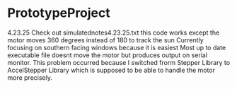 # PrototypeProject
 
4.23.25
Check out simulatednotes4.23.25.txt this code works except the motor moves 360 degrees instead of 180 to track the sun
Currently focusing on southern facing windows because it is easiest
Most up to date executable file doesnt move the motor but produces output on serial monitor. This problem occurred because I switched frorm Stepper Library to AccelStepper Library which is supposed to be able to handle the motor more precisely.
